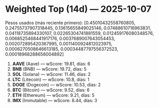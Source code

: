 # Weighted Top (14d) — 2025-10-07
Pesos usados (más reciente primero): [0.45010432558760805, 0.24755737907318445, 0.13615655849025146, 0.07488610716963831, 0.04118735894330107, 0.02265304741881559, 0.012459176080348576, 0.0068525468441917176, 0.0037689007643054453, 0.002072895420367995, 0.0011400924812023975, 0.0006270508646613185, 0.00034487797556372523, 0.00018968288656004892]
1. **AAVE** (Aave) — wScore: 19.81, días: 6
2. **BNB** (BNB) — wScore: 19.72, días: 5
3. **SOL** (Solana) — wScore: 11.46, días: 2
4. **LTC** (Litecoin) — wScore: 10.8, días: 1
5. **DOGE** (Dogecoin) — wScore: 10.53, días: 2
6. **BTC** (Bitcoin) — wScore: 9.52, días: 6
7. **ETH** (Ethereum) — wScore: 9.21, días: 5
8. **IMX** (Immutable) — wScore: 8.44, días: 3
